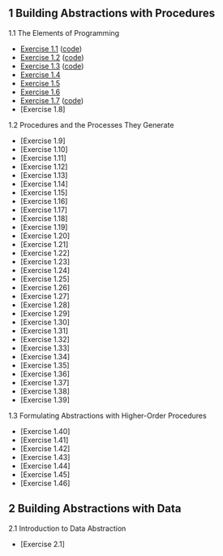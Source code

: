 ## 1 Building Abstractions with Procedures

1.1 The Elements of Programming

  * [Exercise 1.1](./Chapter%201/Exercise%201.1.md) ([code](../src/Chapter%201/Exercise%201.1.scm))
  * [Exercise 1.2](./Chapter%201/Exercise%201.2.md) ([code](../src/Chapter%201/Exercise%201.2.scm))
  * [Exercise 1.3](./Chapter%201/Exercise%201.3.md) ([code](../src/Chapter%201/Exercise%201.3.scm))
  * [Exercise 1.4](./Chapter%201/Exercise%201.4.md)
  * [Exercise 1.5](./Chapter%201/Exercise%201.5.md)
  * [Exercise 1.6](./Chapter%201/Exercise%201.6.md)
  * [Exercise 1.7](./Chapter%201/Exercise%201.7.md) ([code](../src/Chapter%201/Exercise%201.7.scm))
  * [Exercise 1.8]

1.2 Procedures and the Processes They Generate

  * [Exercise 1.9]
  * [Exercise 1.10]
  * [Exercise 1.11]
  * [Exercise 1.12]
  * [Exercise 1.13]
  * [Exercise 1.14]
  * [Exercise 1.15]
  * [Exercise 1.16]
  * [Exercise 1.17]
  * [Exercise 1.18]
  * [Exercise 1.19]
  * [Exercise 1.20]
  * [Exercise 1.21]
  * [Exercise 1.22]
  * [Exercise 1.23]
  * [Exercise 1.24]
  * [Exercise 1.25]
  * [Exercise 1.26]
  * [Exercise 1.27]
  * [Exercise 1.28]
  * [Exercise 1.29]
  * [Exercise 1.30]
  * [Exercise 1.31]
  * [Exercise 1.32]
  * [Exercise 1.33]
  * [Exercise 1.34]
  * [Exercise 1.35]
  * [Exercise 1.36]
  * [Exercise 1.37]
  * [Exercise 1.38]
  * [Exercise 1.39]

1.3 Formulating Abstractions with Higher-Order Procedures

  * [Exercise 1.40]
  * [Exercise 1.41]
  * [Exercise 1.42]
  * [Exercise 1.43]
  * [Exercise 1.44]
  * [Exercise 1.45]
  * [Exercise 1.46]

## 2 Building Abstractions with Data

2.1 Introduction to Data Abstraction

  * [Exercise 2.1]
